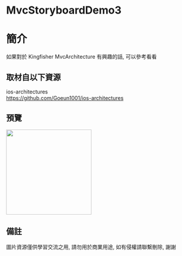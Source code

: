 # MvcStoryboardDemo3

簡介
==================================
如果對於 Kingfisher MvcArchitecture 有興趣的話, 可以參考看看                               

取材自以下資源
--------
ios-architectures           
https://github.com/Goeun1001/ios-architectures                                                                                                                     
                                                                                                                                                                       
預覽
--------
<p align="left">
  <img src="https://i.imgur.com/35atHmx.jpg" width="230"/>
</p> 

備註
--------
圖片資源僅供學習交流之用, 請勿用於商業用途, 如有侵權請聯繫刪除, 謝謝   
